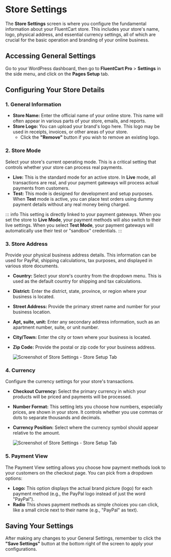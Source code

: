  # Store Settings

The **Store Settings** screen is where you configure the fundamental information about your FluentCart store. This includes your store's name, logo, physical address, and essential currency settings, all of which are crucial for the basic operation and branding of your online business.

## Accessing General Settings

Go to your WordPress dashboard, then go to **FluentCart Pro** > **Settings** in the side menu, and click on the **Pages Setup** tab.

## Configuring Your Store Details

### 1. General Information

* **Store Name:** Enter the official name of your online store. This name will often appear in various parts of your store, emails, and reports.
* **Store Logo:** You can upload your brand's logo here. This logo may be used in receipts, invoices, or other areas of your store.
    * Click the **"Remove"** button if you wish to remove an existing logo.

### 2. Store Mode

Select your store's current operating mode. This is a critical setting that controls whether your store can process real payments.

* **Live:** This is the standard mode for an active store. In **Live** mode, all transactions are real, and your payment gateways will process actual payments from customers.
* **Test:** This mode is designed for development and setup purposes. When **Test** mode is active, you can place test orders using dummy payment details without any real money being charged.

::: info
This setting is directly linked to your payment gateways. When you set the store to **Live Mode**, your payment methods will also switch to their live settings. When you select **Test Mode**, your payment gateways will automatically use their test or "sandbox" credentials.
:::

### 3. Store Address

Provide your physical business address details. This information can be used for PayPal, shipping calculations, tax purposes, and displayed in various store documents.

* **Country:** Select your store's country from the dropdown menu. This is used as the default country for shipping and tax calculations.
* **District:** Enter the district, state, province, or region where your business is located.
* **Street Address:** Provide the primary street name and number for your business location.
* **Apt, suite, unit:** Enter any secondary address information, such as an apartment number, suite, or unit number.
* **City/Town:** Enter the city or town where your business is located.
* **Zip Code:** Provide the postal or zip code for your business address.

    ![Screenshot of Store Settings - Store Setup Tab](/images/settings-configuration/store-setting/store-settings-setup.png)

### 4. Currency

Configure the currency settings for your store's transactions.

* **Checkout Currency:** Select the primary currency in which your products will be priced and payments will be processed.
* **Number Format:** This setting lets you choose how numbers, especially prices, are shown in your store. It controls whether you use commas or dots to separate thousands and decimals.
* **Currency Position:** Select where the currency symbol should appear relative to the amount.

    ![Screenshot of Store Settings - Store Setup Tab](/images/settings-configuration/store-setting/store-currency-setup.png)

### 5. Payment View

The Payment View setting allows you choose how payment methods look to your customers on the checkout page. You can pick from a dropdown options:

* **Logo:** This option displays the actual brand picture (logo) for each payment method (e.g., the PayPal logo instead of just the word "PayPal").
* **Radio** This shows payment methods as simple choices you can click, like a small circle next to their name (e.g., "PayPal" as text).

## Saving Your Settings

After making any changes to your General Settings, remember to click the **"Save Settings"** button at the bottom right of the screen to apply your configurations.

